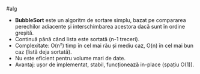 #alg

- **BubbleSort** este un algoritm de sortare simplu, bazat pe compararea perechilor adiacente și interschimbarea acestora dacă sunt în ordine greșită.
- Continuă până când lista este sortată (n-1 treceri).
- Complexitate: O(n²) timp în cel mai rău și mediu caz, O(n) în cel mai bun caz (listă deja sortată).
- Nu este eficient pentru volume mari de date.
- Avantaj: ușor de implementat, stabil, funcționează in-place (spațiu O(1)).

